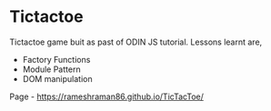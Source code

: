 # Tictactoe
Tictactoe game buit as past of ODIN JS tutorial. Lessons learnt are,
- Factory Functions
- Module Pattern
- DOM manipulation

Page - https://rameshraman86.github.io/TicTacToe/
